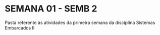 # SEMANA 01 - SEMB 2

Pasta referente às atividades da primeira semana da disciplina Sistemas Embarcados II
